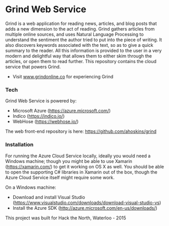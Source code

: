 # Grind Web Service

Grind is a web application for reading news, articles, and blog posts that adds a new dimension to the act of reading. Grind gathers articles from multiple online sources, and uses Natural Language Processing to understand the sentiment the author tried to put into the piece of writing. It also discovers keywords associated with the text, so as to give a quick summary to the reader. All this information is provided to the user in a very modern and delightful way that allows them to either skim through the articles, or open them to read further. This repository contains the cloud service that powers Grind.

 - Visit www.grindonline.co for experiencing Grind

### Tech

Grind Web Service is powered by:
* Microsoft Azure (https://azure.microsoft.com/)
* Indico (https://indico.io/)
* WebHose (https://webhose.io/)

The web front-end repository is here: https://github.com/ahoskins/grind
 
### Installation

For running the Azure Cloud Service locally, ideally you would need a Windows machine; though you might be able to use Xamarin (https://xamarin.com/) to get it working on OS X as well. You should be able to open the supporting C# libraries in Xamarin out of the box, though the Azure Cloud Service itself might require some work.

On a Windows machine:

- Download and install Visual Studio (https://www.visualstudio.com/downloads/download-visual-studio-vs)
- Install the Azure SDK (http://azure.microsoft.com/en-us/downloads/)

This project was built for Hack the North, Waterloo - 2015

   [dill]: <https://github.com/joemccann/dillinger>
   [git-repo-url]: <https://github.com/joemccann/dillinger.git>
   [john gruber]: <http://daringfireball.net>
   [@thomasfuchs]: <http://twitter.com/thomasfuchs>
   [df1]: <http://daringfireball.net/projects/markdown/>
   [marked]: <https://github.com/chjj/marked>
   [Ace Editor]: <http://ace.ajax.org>
   [node.js]: <http://nodejs.org>
   [Twitter Bootstrap]: <http://twitter.github.com/bootstrap/>
   [keymaster.js]: <https://github.com/madrobby/keymaster>
   [jQuery]: <http://jquery.com>
   [@tjholowaychuk]: <http://twitter.com/tjholowaychuk>
   [express]: <http://expressjs.com>
   [AngularJS]: <http://angularjs.org>
   [Gulp]: <http://gulpjs.com>
   
   [PlDb]: <https://github.com/joemccann/dillinger/tree/master/plugins/dropbox/README.md>
   [PlGh]:  <https://github.com/joemccann/dillinger/tree/master/plugins/github/README.md>
   [PlGd]: <https://github.com/joemccann/dillinger/tree/master/plugins/googledrive/README.md>
   [PlOd]: <https://github.com/joemccann/dillinger/tree/master/plugins/onedrive/README.md>


